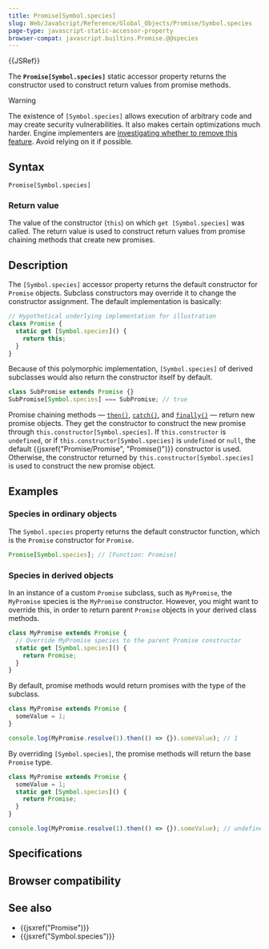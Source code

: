 ```yaml
---
title: Promise[Symbol.species]
slug: Web/JavaScript/Reference/Global_Objects/Promise/Symbol.species
page-type: javascript-static-accessor-property
browser-compat: javascript.builtins.Promise.@@species
---
```


{{JSRef}}

The **`Promise[Symbol.species]`** static accessor property returns the constructor used to construct return values from promise methods.

> [!WARNING]
> The existence of `[Symbol.species]` allows execution of arbitrary code and may create security vulnerabilities. It also makes certain optimizations much harder. Engine implementers are [investigating whether to remove this feature](https://github.com/tc39/proposal-rm-builtin-subclassing). Avoid relying on it if possible.

## Syntax

```js-nolint
Promise[Symbol.species]
```

### Return value

The value of the constructor (`this`) on which `get [Symbol.species]` was called. The return value is used to construct return values from promise chaining methods that create new promises.

## Description

The `[Symbol.species]` accessor property returns the default constructor for `Promise` objects. Subclass constructors may override it to change the constructor assignment. The default implementation is basically:

```js
// Hypothetical underlying implementation for illustration
class Promise {
  static get [Symbol.species]() {
    return this;
  }
}
```

Because of this polymorphic implementation, `[Symbol.species]` of derived subclasses would also return the constructor itself by default.

```js
class SubPromise extends Promise {}
SubPromise[Symbol.species] === SubPromise; // true
```

Promise chaining methods — [`then()`](/Web/JavaScript/Reference/Global_Objects/Promise/then), [`catch()`](/Web/JavaScript/Reference/Global_Objects/Promise/catch), and [`finally()`](/Web/JavaScript/Reference/Global_Objects/Promise/finally) — return new promise objects. They get the constructor to construct the new promise through `this.constructor[Symbol.species]`. If `this.constructor` is `undefined`, or if `this.constructor[Symbol.species]` is `undefined` or `null`, the default {{jsxref("Promise/Promise", "Promise()")}} constructor is used. Otherwise, the constructor returned by `this.constructor[Symbol.species]` is used to construct the new promise object.

## Examples

### Species in ordinary objects

The `Symbol.species` property returns the default constructor function, which is the `Promise` constructor for `Promise`.

```js
Promise[Symbol.species]; // [Function: Promise]
```

### Species in derived objects

In an instance of a custom `Promise` subclass, such as `MyPromise`, the `MyPromise` species is the `MyPromise` constructor. However, you might want to override this, in order to return parent `Promise` objects in your derived class methods.

```js
class MyPromise extends Promise {
  // Override MyPromise species to the parent Promise constructor
  static get [Symbol.species]() {
    return Promise;
  }
}
```

By default, promise methods would return promises with the type of the subclass.

```js
class MyPromise extends Promise {
  someValue = 1;
}

console.log(MyPromise.resolve(1).then(() => {}).someValue); // 1
```

By overriding `[Symbol.species]`, the promise methods will return the base `Promise` type.

```js
class MyPromise extends Promise {
  someValue = 1;
  static get [Symbol.species]() {
    return Promise;
  }
}

console.log(MyPromise.resolve(1).then(() => {}).someValue); // undefined
```

## Specifications



## Browser compatibility



## See also

- {{jsxref("Promise")}}
- {{jsxref("Symbol.species")}}
